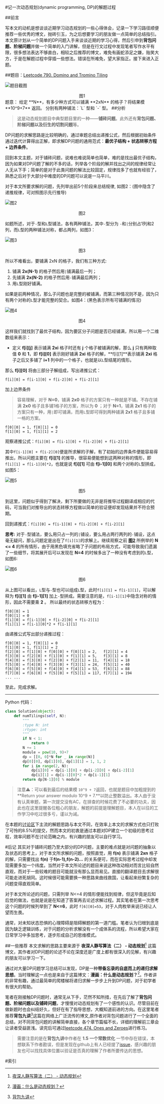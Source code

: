 #记一次动态规划(dynamic programming, DP)的解题过程

##前言

写本文的动机是想谈谈近期学习动态规划的一些心得体会，记录一下学习路径顺便推荐一些优秀的博文，抛砖引玉，为之后想要学习的朋友做一点简单的总结指引。本文原计划从一个简单的DP问题入手来谈谈近期的学习心得，然后引申到**背包问题、阶梯问题**并做一个简单的入门讲解，但是在行文过程中发现笔者写作水平有限，很多想法表达不够直白，相较之后推荐的博文，难免有画蛇添足之嫌，贻笑大方，于是在解题过程中穿插一些想法。错误在所难免，望大家指正。接下来进入正题。

##题目：[Leetcode 790. Domino and Tromino Tiling](https://leetcode.com/problems/minimum-ascii-delete-sum-for-two-strings/description/)

![题目截图](leetcode1.png)
<center>图1</center>
题意：
给定 **N**，有多少种方式可以铺满 **2xN** 的格子？将结果模 **10^9+7** 返回。
分别有两种铺法：`L` 型和 `-` 型。
##分析

>这是动态规划题目中典型题目里的一种——**铺砖问题**。此外还有**背包问题、阶梯问题以及衍生的切割问题**等。

DP问题的求解思路是比较明确的，通过审题总结出递推公式，然后根据初始条件通过迭代计算得出正解，即求解DP问题的通用范式：**最优子结构 + 状态转移方程 + 边界条件**。

回到本文主题，对于铺砖问题，说难也难说简单也简单，难的是找出最优子结构，因为如果对DP问题了解的不多的话，列举各个阶段的解并找出之间的规律经常让人无从下手；简单的是对于此类问题的解法比较固定，规律找多了也就有经验了，熟悉之后对于大部分中难度的DP问题可以说是一马平川。

对于本文所要求解的问题，先列举出前5个阶段来总结规律, 如图2：(图中隐含了递推规律，可对照图示先行推导)

<a name="anchor1"></a>![图2](leetcode2.png)
<center>图2</center>

如题所述，对于`-`型和`L`型铺法，各有两种铺法，其中`-`型分为 `-`和`|`分别占1列和2列，而`L`型的两种铺法对称，都占两列，如图3：

![图3](leetcode3.png)
<center>图3</center>

所以不难看出，要铺满 2xN 的格子，我们有三种方式:

1. 铺满 **2x(N-1)** 的格子然后用`|`铺满最后一列；
2. 先铺满 **2x(N-2)** 的格子然后用`-`铺满最后两列；
3. 用`L`型刚好铺满。

如果是前两种情况，那么子问题也是完整的被铺满，而第三种情况则不是，因为只有两个对称的`L`型才能完整的契合。如图4：(黑色表示所有可铺满的情况)

![图4](leetcode4.png)
<center>图4</center>

这样我们就找到了最优子结构，因为要区分子问题是否已经铺满，所以用一个二维数组来表示：

* 定义 **f[i][j]** 表示铺满 **2xi** 格子时还有 **j** 个格子被铺满的解，那么 **j** 只有两种取值 **0** 和 **1**，即 **f[i][0]** 表示刚好铺满 **2xi** 格子的解，**f[i][1]**表示铺满 **2xi** 格子之后又多铺了 **i+1** 列中的一个格子，也就是以`L`型结尾的情形。

那么 **f[i][0]** 将由三部分子解组成，写出递推公式：

```
f[i][0] = f[i-1][0] + f[i-2][0] + f[i-2][1]

```
加上边界条件
>容易理解，对于 **N=0**，铺满 **2x0** 格子的方案只有一种就是不铺。不存在铺满 **2x0** 格子且多铺1格子的方案，所以为 **0** ；对于 **N=1**，铺满 **2x1** 格子的方案只有一种，用`|`即可铺满，而用`L`型即可得到两种铺满 **2x1** 格子且多铺一格的方案。

```
f[0][0] = 1, f[0][1] = 0
f[1][0] = 1, f[1][1] = 2
```

观察递推公式：`f[i][0] = f[i-1][0] + f[i-2][0] + f[i-2][1]`

其中`f[i-1][0] + f[i-2][0]`便是所求解的子解，有了初始的边界条件便能容易得推出，所以问题主要在 **f[i][1]** 的推导，很容易便能想到这两种对称的情形，即`f[i][1] = f[i-1][0]*2`，也就是说 **f[i][1]** 可由 **f[i-1][0]** 和两个对称的`L`型拼成，如图5：

![图5](leetcode5.png)
<center>图5</center>

到这里，问题似乎得到了解决，剩下所要做的无非是将推导过程翻译成相应的代码，可当我们对推导出的状态转移方程做以简单的验证便却发现结果并不符合预期。

回到递推式：`f[i][0] = f[i-1][0] + f[i-2][0] + f[i-2][1]`

**思考:** 对于`-`型铺法，要么用只占一列的`|`铺设，要么用占两行两列的`-`铺设，这点毫无疑问，那么问题定是出在了`f[i][1]`的求解上。继续观察之前 [**图2**](#anchor1) 所例举的 **N <= 4** 的所有情形，由于用黑色填充省略了子问题的布局方式，可能导致我们遗漏了一些细节，将其展开后可以发现在 **N=4** 的时候多出了一种没有考虑到的```L```型，如图6:

![图6](leetcode6.png)
<center>图6</center>

从上图可以看出，```L```型与```-```型也可以组成```L```型，此时```f[i][1] = f[i-1][1]```，可以解释为 **f[i][1]** 由 **f[i-1][1]** 加上`-`型拼成。需要注意的是，```f[i-1][1]```中隐含对称的情形，因此不需要乘 **2** 。
所以最终的状态转移方程为：

```
f[0][0] = 1
f[0][1] = 0
f[i][0] = f[i-1][0] + f[i-2][0] + f[i-2][1]
f[i][1] = f[i-1][0]*2 + f[i-1][1]
```
由递推公式写出部分递推过程：

```
f[0][0] = 1, f[0][1] = 0
f[1][0] = 1, f[1][1] = 2
f[2][0] = f[1][0] + f[0][0] + f[0][1] = 2,   f[2][1] = 4
f[3][0] = f[2][0] + f[1][0] + f[1][1] = 5,   f[3][1] = 8
f[4][0] = f[3][0] + f[2][0] + f[2][1] = 11,  f[4][1] = 18
f[5][0] = f[4][0] + f[3][0] + f[3][1] = 24,  f[5][1] = 40
f[6][0] = f[5][0] + f[4][0] + f[4][1] = 53,  f[6][1] = 88
f[7][0] = f[6][0] + f[5][0] + f[5][1] = 117, f[7][1] = 194
... ...
```
至此，完成求解。
***
Python 代码：

```python
class Solution(object):
    def numTilings(self, N):
        """
        :type N: int
        :rtype: int
        """
        if N < 1:
            return 0
        N += 1
        module = pow(10, 9)+7   
        dp = [[0, 0]*N for _ in range(N)]
        dp[0][0], dp[1][0], dp[1][1] = 1, 1, 2
        for i in range(2, N):
            dp[i][0] = dp[i-1][0] + dp[i-2][0] + dp[i-2][1]
            dp[i][1] = dp[i-1][0]*2 + dp[i-1][1]
        return dp[N-1][0] % module
```

>注意⚠️：可以看到最后的结果模 ```10^9 + 7```返回，也就是题目中加粗提到的**Return your answer modulo 10^9 + 7.**以防止整数溢出。本人由于没有认真审题，第一次提交没有AC，在排查的时候花费了不必要的功夫，因此也在这里提醒各位粗心的朋友，解题的前提是理解题目，本人在以往的工作学习中吃过很多亏，谨以为诫。

在本题的[讨论区](https://leetcode.com/problems/ones-and-zeroes/discuss/)下主流的解题思路与本文不同，在效率上本文的求解方式也只打败了可怜的8.5%的提交，然而本文的初衷是通过本题对DP建立一个初级的思考过程，效率问题不在讨论范畴之内，有兴趣的朋友可以自行学习。

#后记
其实对于铺砖问题乃至大部分的DP问题，主要的难点就是对问题的抽象以及状态的思考上，对于本文所求解的问题，按照直觉，用 **f(n)** 表示铺满 **2xn** 格子的解，只需要找出 **f(n)** 于**f(n-1),f(n-2)...** 的关系便可，而在实际思考过程中却发现需要多加一个纬度。当然对于本文所论述的题目来说这种改动相对而言比较自然直观，而对于一些较难的题目可能就没有那么显而易见。直接的翻译题目去求解很可能走进死胡同。这时候很可能需要换一种思路来曲线救国，让看起来纷繁复杂的问题变得直观简单。

对于本文所论述的问题，只需列举 N<=4 的情形便能找到规律，但这毕竟是后知后觉的做法，也就是说是在知道了答案再去论述求解过程。其实笔者在第一次思考这个问题的时候列举到了 **N<=6**，此时 `f[6][0]=53`，对于人肉枚举来说已经让人望而生畏。

通常，对未知状态恐惧的心理障碍是阻碍解题的第一道门槛。笔者认为归根到底是因为缺乏逻辑训练，对于问题的分析求解没有一个成体系的流程，所以希望大家在日常学习中多加思考，逐步形成自己的思维模式。



##一些推荐
本文求解的思路主要来源于 **夜深人静写算法（二） - 动态规划**[^index3] 这篇博文，其作者对DP问题的论述不论在深度还是广度上都有很深入的见解，有兴趣的朋友可以学习一下。

通过对大量DP问题学习总结可以发现，DP是一种**带备忘录的自底而上的递归求解思想**。当时理解这一点也是来自于这篇博文：**漫画：什么是动态规划？**[^index2]。作者讲的非常有趣，通过最简单的爬楼梯将递归求解一步步上升到DP问题，对于初学者有很大的帮助。

笔者在刚接触DP问题时，通常无从下手，茫然不知所措，在先后了解了**背包问题、阶梯问题以及铺砖问题**，才慢慢对动态规划有了一个感性的认识。尽管目前在做新题时也会纠结好久，但好在有了指导思想，大概知道前进的方向。在这里笔者推荐**背包九讲**[^index1]这篇在网络上广泛流传的博文,原作者对背包问题进行了一个全面的总结，对不同背包问题的讲解简单直接，各个章节篇幅不长，详细的理解前三章会让读者受益匪浅。读完后可通过[leetcode 474. Ones and Zeroes](https://leetcode.com/problems/ones-and-zeroes/description/)进行练习。

>需要注意的是在**背包九讲**中作者在 **1.5 一个常数优化** 一节中存在错误，本想联系下作者勘误，但是发现在github上有人已经提了[issue](https://github.com/tianyicui/pack/issues/5)，感兴趣的朋友也可以找找具体位置以验证是否真的理解了作者所要传达的思想。

#索引

[^index1]: [背包九讲](https://github.com/tianyicui/pack)

[^index2]: [漫画：什么是动态规划？](https://www.sohu.com/a/153858619_466939)

[^index3]: [夜深人静写算法（二） - 动态规划](http://cppblog.com/menjitianya/archive/2015/10/23/212084.html)